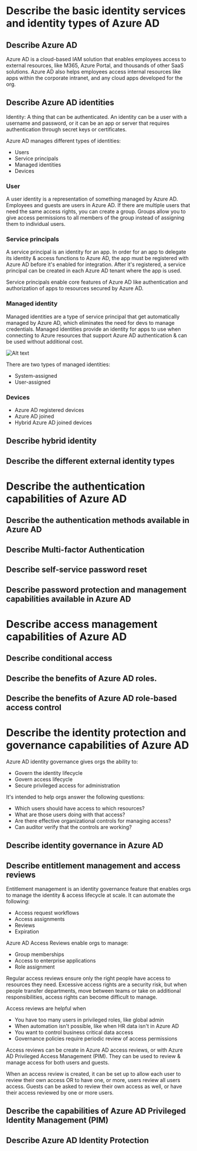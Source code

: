 # Describe the basic identity services and identity types of Azure AD
## Describe Azure AD
Azure AD is a cloud-based IAM solution that enables employees access to external resources, like M365, Azure Portal, and thousands of other SaaS solutions. Azure AD also helps employees access internal resources like apps within the corporate intranet, and any cloud apps developed for the org. 

## Describe Azure AD identities
Identity: A thing that can be authenticated. An identity can be a user with a username and password, or it can be an app or server that requires authentication through secret keys or certificates.

Azure AD manages different types of identities: 
- Users
- Service principals
- Managed identities
- Devices

### User
A user identity is a representation of something managed by Azure AD. Employees and guests are users in Azure AD. If there are multiple users that need the same access rights, you can create a group. Groups allow you to give access permissions to all members of the group instead of assigning them to individual users.

### Service principals
A service principal is an identity for an app. In order for an app to delegate its identity & access functions to Azure AD, the app must be registered with Azure AD before it's enabled for integration. After it's registered, a service principal can be created in each Azure AD tenant where the app is used. 

Service principals enable core features of Azure AD like authentication and authorization of apps to resources secured by Azure AD.

### Managed identity
Managed identities are a type of service principal that get automatically managed by Azure AD, which eliminates the need for devs to manage credentials. Managed identities provide an identity for apps to use when connecting to Azure resources that support Azure AD authentication & can be used without additional cost.

![Alt text](https://learn.microsoft.com/en-us/training/wwl-sci/explore-basic-services-identity-types/media/when-use-managed-identities-expanded.png#lightbox)

There are two types of managed identities:
- System-assigned
- User-assigned

### Devices

- Azure AD registered devices
- Azure AD joined
- Hybrid Azure AD joined devices



## Describe hybrid identity

## Describe the different external identity types

# Describe the authentication capabilities of Azure AD
## Describe the authentication methods available in Azure AD

## Describe Multi-factor Authentication

## Describe self-service password reset

## Describe password protection and management capabilities available in Azure AD

# Describe access management capabilities of Azure AD
## Describe conditional access

## Describe the benefits of Azure AD roles.

## Describe the benefits of Azure AD role-based access control



# Describe the identity protection and governance capabilities of Azure AD
Azure AD identity governance gives orgs the ability to:
- Govern the identity lifecycle
- Govern access lifecycle
- Secure privileged access for administration

It's intended to help orgs answer the following questions:
- Which users should have access to which resources?
- What are those users doing with that access?
- Are there effective organizational controls for managing access?
- Can auditor verify that the controls are working?

## Describe identity governance in Azure AD

## Describe entitlement management and access reviews
Entitlement management is an identity governance feature that enables orgs to manage the identity & access lifecycle at scale. It can automate the following:

- Access request workflows
- Access assignments
- Reviews
- Expiration

Azure AD Access Reviews enable orgs to manage:

- Group memberships
- Access to enterprise applications
- Role assignment

Regular access reviews ensure only the right people have access to resources they need. Excessive access rights are a security risk, but when people transfer departments, move between teams or take on additional responsibilities, access rights can become difficult to manage.

Access reviews are helpful when

- You have too many users in privileged roles, like global admin
- When automation isn't possible, like when HR data isn't in Azure AD
- You want to control business critical data access
- Governance policies require periodic review of access permissions

Access reviews can be create in Azure AD access reviews, or with Azure AD Privileged Access Management (PIM). They can be used to review & manage access for both users and guests.

When an access review is created, it can be set up to allow each user to review their own access OR to have one, or more, users review all users access. Guests can be asked to review their own access as well, or have their access reviewed by one or more users.

## Describe the capabilities of Azure AD Privileged Identity Management (PIM)

## Describe Azure AD Identity Protection
